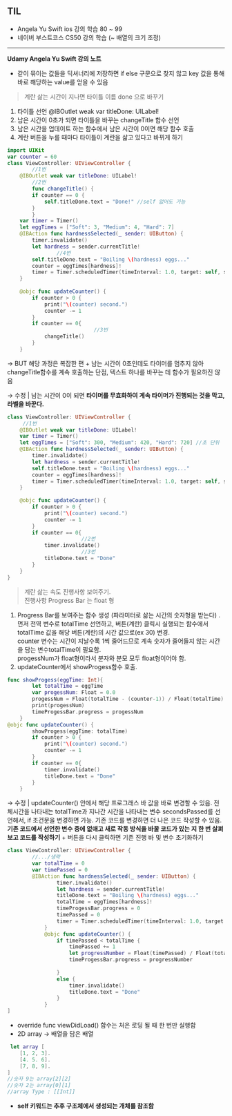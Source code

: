 ## TIL

- Angela Yu Swift ios 강의 학습 80 ~ 99
- 네이버 부스트코스 CS50 강의 학습 (~ 배열의 크기 조정)
---
**Udamy Angela Yu Swift 강의 노트**

- 같이 묶이는 값들을 딕셔너리에 저장하면 if else 구문으로 찾지 않고 key 값을 통해 바로 해당하는 value를 얻을 수 있음

>  계란 삶는 시간이 지나면 타이틀 이름 done 으로 바꾸기
1. 타이틀 선언  @IBOutlet weak var titleDone: UILabel!
2. 남은 시간이 0초가 되면 타이틀을 바꾸는 changeTitle 함수 선언
3. 남은 시간을 업데이트 하는 함수에서 남은 시간이 0이면 해당 함수 호출
4. 계란 버튼을 누를 때마다 타이틀이 계란을 삶고 있다고 바뀌게 하기 

```swift
import UIKit
var counter = 60
class ViewController: UIViewController {
        //1번
    @IBOutlet weak var titleDone: UILabel!
        //2번
        func changeTitle() {
        if counter == 0 {
            self.titleDone.text = "Done!" //self 없어도 가능
        }
        }
    var timer = Timer()
    let eggTimes = ["Soft": 3, "Medium": 4, "Hard": 7]
    @IBAction func hardnessSelected(_ sender: UIButton) {
        timer.invalidate()
        let hardness = sender.currentTitle!
                //4번
        self.titleDone.text = "Boiling \(hardness) eggs..."
        counter = eggTimes[hardness]!
        timer = Timer.scheduledTimer(timeInterval: 1.0, target: self, selector: #selector(updateCounter), userInfo: nil, repeats: true)
    }
    
    @objc func updateCounter() {
        if counter > 0 {
            print("\(counter) second.")
            counter -= 1
        }
        if counter == 0{
                            //3번
            changeTitle()
        }
    }
```

→ BUT 해당 과정은 복잡한 편 + 남는 시간이 0초인데도 타이머를 멈추지 않아 changeTitle함수를 계속 호출하는 단점, 텍스트 하나를 바꾸는 데 함수가 필요하진 않음 

→ 수정 | 남는 시간이 0이 되면 **타이머를 무효화하여 계속 타이머가 진행되는 것을 막고, 라벨을 바꾼다.**

```swift
class ViewController: UIViewController {
	 //1번
    @IBOutlet weak var titleDone: UILabel!
    var timer = Timer()
    let eggTimes = ["Soft": 300, "Medium": 420, "Hard": 720] //초 단위
    @IBAction func hardnessSelected(_ sender: UIButton) {
        timer.invalidate()
        let hardness = sender.currentTitle!
        self.titleDone.text = "Boiling \(hardness) eggs..."
        counter = eggTimes[hardness]!
        timer = Timer.scheduledTimer(timeInterval: 1.0, target: self, selector: #selector(updateCounter), userInfo: nil, repeats: true)
    }
    
    @objc func updateCounter() {
        if counter > 0 {
            print("\(counter) second.")
            counter -= 1
        }
        if counter == 0{
						//2번
            timer.invalidate()
						//3번
            titleDone.text = "Done"
        }
    }
}
```

> 계란 삶는 속도 진행사항 보여주기. <br>진행사항 Progress Bar 는  float 형
1. Progress Bar를 보여주는 함수 생성 (파라미터로 삶는 시간의 숫자형을 받는다) . 먼저 전역 변수로 totalTime 선언하고, 버튼(계란) 클릭시 실행되는 함수에서 totalTime 값을 해당 버튼(계란)의 시간 값으로(ex 30) 변경. <br>
counter 변수는 시간이 지날수록 1씩 줄어드므로 계속 숫자가 줄어들지 않는 시간을 담는 변수totalTime이 필요함. <br>
progessNum가 float형이라서 분자와 분모 모두 float형이어야 함. 
2. updateCounter에서 showProgess함수 호출. 

```swift
func showProgess(eggTime: Int){
        let totalTime = eggTime
        var progessNum: Float = 0.0
        progessNum = Float(totalTime - (counter-1)) / Float(totalTime)
        print(progessNum)
        timeProgessBar.progress = progessNum
    }
@objc func updateCounter() {
        showProgess(eggTime: totalTime)
        if counter > 0 {
            print("\(counter) second.")
            counter -= 1
        }
        if counter == 0{
            timer.invalidate()
            titleDone.text = "Done"
        }
    }
```

→ 수정 | updateCounter() 안에서 해당 프로그래스 바 값을 바로 변경할 수 있음. 전체시간을 나타내는 totalTime과 지나간 시간을 나타내는 변수 secondsPassed를 선언해서, if 조건문을  변경하면 가능. 
기존 코드를 변경하면 더 나은 코드 작성할 수 있음. **기존 코드에서 선언한 변수 중에 없애고 새로 작동 방식을 바꿀 코드가 있는 지 한 번 살펴보고 코드를 작성하기** +  버튼을 다시 클릭하면 기존 진행 바 및 변수 초기화하기 

```swift
class ViewController: UIViewController {
		//.../생략
		var totalTime = 0
		var timePassed = 0
		@IBAction func hardnessSelected(_ sender: UIButton) {
		        timer.invalidate()
		        let hardness = sender.currentTitle!
		        titleDone.text = "Boiling \(hardness) eggs..."
		        totalTime = eggTimes[hardness]!
		        timeProgessBar.progress = 0
		        timePassed = 0
		        timer = Timer.scheduledTimer(timeInterval: 1.0, target: self, selector: #selector(updateCounter), userInfo: nil, repeats: true)
		    }
		    @objc func updateCounter() {
		        if timePassed < totalTime {
		            timePassed += 1
		            let progressNumber = Float(timePassed) / Float(totalTime)
		            timeProgessBar.progress = progressNumber
		            
		        }
		        else {
		            timer.invalidate()
		            titleDone.text = "Done"
		        }
		    }
]
```
- override func viewDidLoad() 함수는 처은 로딩 될 때 한 번만 실행함
- 2D array →  배열을 담은 배열

```swift
 let array [
	[1, 2, 3].
	[4. 5. 6].
	[7, 8, 9].
]
//숫자 9는 array[2][2]
//숫자 2는 array[0][1]
//array Type : [[Int]]
```

- **self  키워드는 추후 구조체에서 생성되는 개체를 참조함**